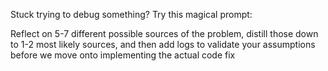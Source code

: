 Stuck trying to debug something? Try this magical prompt:


Reflect on 5-7 different possible sources of the problem, distill those down to 1-2 most likely sources, and then add logs to validate your assumptions before we move onto implementing the actual code fix